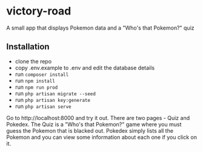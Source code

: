 # victory-road
A small app that displays Pokemon data and a "Who's that Pokemon?" quiz

## Installation

- clone the repo
- copy .env.example to .env and edit the database details
- run `composer install`
- run `npm install`
- run `npm run prod`
- run `php artisan migrate --seed`
- run `php artisan key:generate`
- run `php artisan serve`

Go to http://localhost:8000 and try it out. There are two pages - Quiz and Pokedex. The Quiz is a "Who's that Pokemon?" game where you must guess the Pokemon that is blacked out. Pokedex simply lists all the Pokemon and you can view some information about each one if you click on it.
